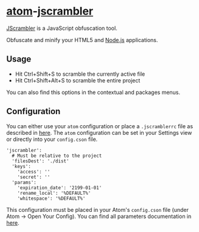 # [atom](https://atom.io/)-[jscrambler](https://jscrambler.com/)

[JScrambler](https://jscrambler.com/) is a JavaScript obfuscation tool.

Obfuscate and minify your HTML5 and [Node.js](http://nodejs.org/) applications.

## Usage

* Hit Ctrl+Shift+S to scramble the currently active file
* Hit Ctrl+Shift+Alt+S to scramble the entire project

You can also find this options in the contextual and packages menus.

## Configuration
You can either use your `atom` configuration or place a `.jscramblerrc` file as
described in [here](https://github.com/jscrambler/node-jscrambler#rc-configuration).
The `atom` configuration can be set in your Settings view or directly into
your `config.cson` file.

    'jscrambler':
      # Must be relative to the project
      'filesDest': './dist'
      'keys':
        'access': ''
        'secret': ''
      'params':
  	    'expiration_date': '2199-01-01'
  	    'rename_local': '%DEFAULT%'
  	    'whitespace': '%DEFAULT%'

This configuration must be placed in your Atom's `config.cson` file (under Atom -> Open Your Config). You can find all parameters documentation in [here](https://github.com/auditmark/node-jscrambler).
